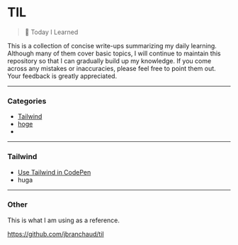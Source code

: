 # TIL

> 📝 Today I Learned

This is a collection of concise write-ups summarizing my daily learning. Although many of them cover basic topics, I will continue to maintain this repository so that I can gradually build up my knowledge. If you come across any mistakes or inaccuracies, please feel free to point them out. Your feedback is greatly appreciated.

---

### Categories

* [Tailwind](#tailwind)
* [hoge](#)
*

---

### Tailwind

* [Use Tailwind in CodePen](tailwind/use-tailwind-in-codepen.md)
* huga

---

### Other

This is what I am using as a reference.

https://github.com/jbranchaud/til
